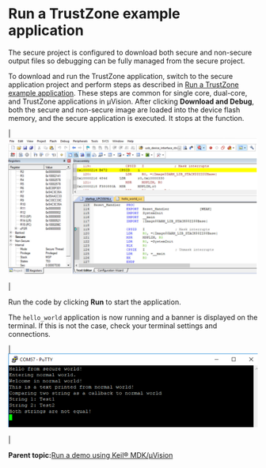 # Run a TrustZone example application

The secure project is configured to download both secure and non-secure output files so debugging can be fully managed from the secure project.

To download and run the TrustZone application, switch to the secure application project and perform steps as described in [Run a TrustZone example application](run_a_trustzone_example_application_002.md#). These steps are common for single core, dual-core, and TrustZone applications in μVision. After clicking **Download and Debug**, both the secure and non-secure image are loaded into the device flash memory, and the secure application is executed. It stops at the function.

|![](../images/p30.png "Stop at Rest_Hander when running debugging")

|

Run the code by clicking **Run** to start the application.

The `hello_world` application is now running and a banner is displayed on the terminal. If this is not the case, check your terminal settings and connections.

|![](../images/text_display_trustzone_hello_world_app.png "Text display of the trustzone hello_world application")

|

**Parent topic:**[Run a demo using Keil® MDK/μVision](../topics/run_a_demo_using_keil__mdk_vision.md)

